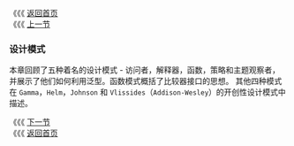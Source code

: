 《《《 [返回首页](../README.md)       <br/>
《《《 [上一节](../ch08/04_Maintain_Binary_Compatibility.md)

### 设计模式

本章回顾了五种着名的设计模式 - 访问者，解释器，函数，策略和主题观察者，并展示了他们如何利用泛型。函数模式概括了比较器接口的思想。 其他四种模式在
`Gamma`，`Helm`，`Johnson` 和 `Vlissides`（`Addison-Wesley`）的开创性设计模式中描述。

《《《 [下一节](01_Visitor.md)      <br/>
《《《 [返回首页](../README.md)
